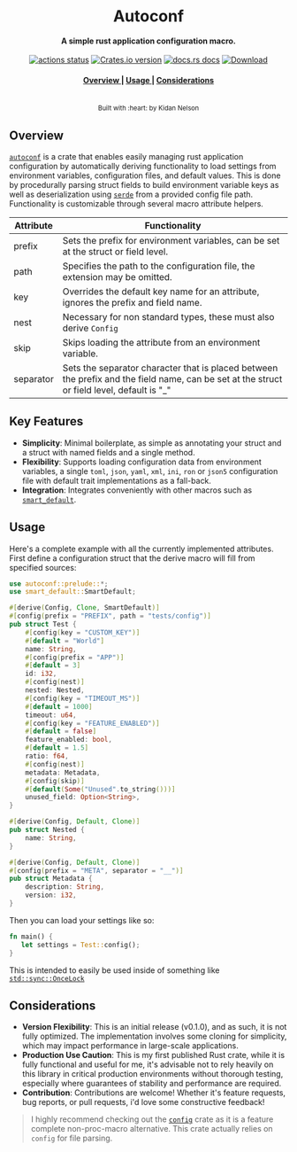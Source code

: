 <h1 align="center">Autoconf</h1>
<div align="center">
 <strong>
  A simple rust application configuration macro.
 </strong>
</div>

<br />

<div align="center">
  <!-- Github Actions -->
  <a href="https://github.com/N4D1K-lgtm/autoconf/actions/workflows/rust.yml?query=branch%3Amaster">
    <img src="https://img.shields.io/github/actions/workflow/status/N4D1K-lgtm/autoconf/rust.yml?branch=master&style=flat-square" alt="actions status" /></a>
  <!-- Version -->
  <a href="https://crates.io/crates/sqlx">
    <img src="https://img.shields.io/crates/v/autoconf.svg?style=flat-square"
    alt="Crates.io version" /></a>
  <!-- Docs -->
  <a href="https://docs.rs/autoconf">
  <img src="https://img.shields.io/badge/docs-latest-blue.svg?style=flat-square" alt="docs.rs docs" /></a>
  <!-- Downloads -->
  <a href="https://crates.io/crates/autoconf">
    <img src="https://img.shields.io/crates/d/autoconf.svg?style=flat-square" alt="Download" />
  </a>
</div>

<div align="center">
  <h4>
    <a href="#install">
      Overview
    </a>
    <span> | </span>
    <a href="#usage">
      Usage
    </a>
    <span> | </span>
    <a href="#consideration">
      Considerations
    </a>
  </h4>
</div>

<br />

<div align="center">
  <small>Built with :heart: by Kidan Nelson</small>
</div>

## Overview

[`autoconf`](https://docs.rs/autoconf/latest/autoconf) is a crate that enables easily managing rust application configuration by automatically deriving functionality to load settings from environment variables, configuration files, and default values. This is done by procedurally parsing struct fields to build environment variable keys as well as deserialization using [`serde`](https://docs.rs/serde/latest/serde/) from a provided config file path. Functionality is customizable through several macro attribute helpers.

| Attribute      | Functionality                                                                                                                              |
|----------------|--------------------------------------------------------------------------------------------------------------------------------------------|
| prefix         | Sets the prefix for environment variables, can be set at the struct or field level.                                                        |
| path           | Specifies the path to the configuration file, the extension may be omitted.                                                                |
| key            | Overrides the default key name for an attribute, ignores the prefix and field name.                                                        |
| nest           | Necessary for non standard types, these must also derive `Config`                                                                          |
| skip           | Skips loading the attribute from an environment variable.                                                                                  |
| separator      | Sets the separator character that is placed between the prefix and the field name, can be set at the struct or field level, default is "_" |


## Key Features

- **Simplicity**: Minimal boilerplate, as simple as annotating your struct and a struct with named fields and a single method.
- **Flexibility**: Supports loading configuration data from environment variables, a single `toml`, `json`, `yaml`, `xml`, `ini`, `ron` or `json5` configuration file with default trait implementations as a fall-back.
- **Integration**: Integrates conveniently with other macros such as [`smart_default`](https://docs.rs/smart-default/latest/smart_default/derive.SmartDefault.html).
## Usage

Here's a complete example with all the currently implemented attributes. First define a configuration struct that the derive macro will fill from specified sources:

```rust
use autoconf::prelude::*;
use smart_default::SmartDefault;

#[derive(Config, Clone, SmartDefault)]
#[config(prefix = "PREFIX", path = "tests/config")]
pub struct Test {
    #[config(key = "CUSTOM_KEY")]
    #[default = "World"]
    name: String,
    #[config(prefix = "APP")]
    #[default = 3]
    id: i32,
    #[config(nest)]
    nested: Nested,
    #[config(key = "TIMEOUT_MS")]
    #[default = 1000]
    timeout: u64,
    #[config(key = "FEATURE_ENABLED")]
    #[default = false]
    feature_enabled: bool,
    #[default = 1.5]
    ratio: f64,
    #[config(nest)]
    metadata: Metadata,
    #[config(skip)]
    #[default(Some("Unused".to_string()))]
    unused_field: Option<String>,
}

#[derive(Config, Default, Clone)]
pub struct Nested {
    name: String,
}

#[derive(Config, Default, Clone)]
#[config(prefix = "META", separator = "__")]
pub struct Metadata {
    description: String,
    version: i32,
}
```

Then you can load your settings like so:

```rust
fn main() {
   let settings = Test::config();
}
```

This is intended to easily be used inside of something like [`std::sync::OnceLock`](https://doc.rust-lang.org/nightly/std/sync/struct.OnceLock.html)

## Considerations
- **Version Flexibility**: This is an initial release (v0.1.0), and as such, it is not fully optimized. The implementation involves some cloning for simplicity, which may impact performance in large-scale applications.
- **Production Use Caution**: This is my first published Rust crate, while it is fully functional and useful for me, it's advisable not to rely heavily on this library in critical production environments without thorough testing, especially where guarantees of stability and performance are required.
- **Contribution**: Contributions are welcome! Whether it's feature requests, bug reports, or pull requests, i'd love some constructive feedback!

> I highly recommend checking out the [`config`](https://docs.rs/config/latest/config/) crate as it is a feature complete non-proc-macro alternative. This crate actually relies on `config` for file parsing.
